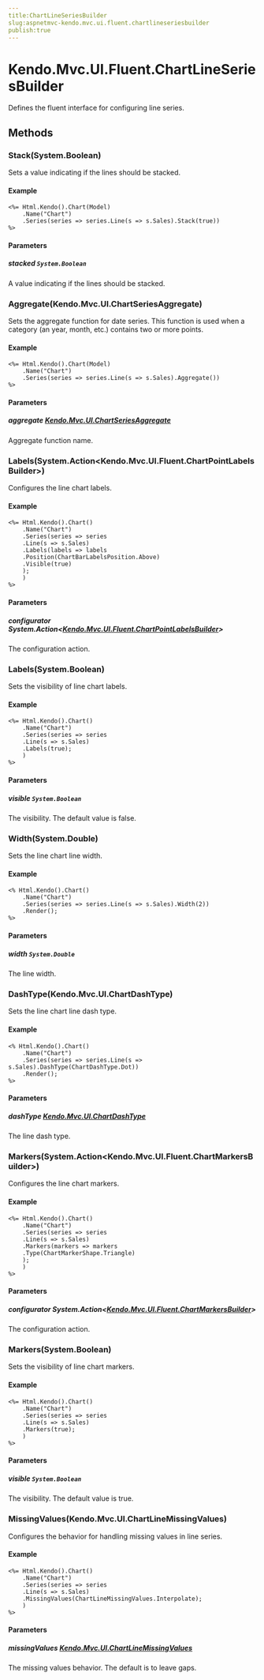```yaml
---
title:ChartLineSeriesBuilder
slug:aspnetmvc-kendo.mvc.ui.fluent.chartlineseriesbuilder
publish:true
---
```


# Kendo.Mvc.UI.Fluent.ChartLineSeriesBuilder
Defines the fluent interface for configuring line series.



## Methods

### Stack(System.Boolean)
Sets a value indicating if the lines should be stacked.


#### Example

    <%= Html.Kendo().Chart(Model)
        .Name("Chart")
        .Series(series => series.Line(s => s.Sales).Stack(true))
    %>
        


#### Parameters

##### stacked `System.Boolean`
A value indicating if the lines should be stacked.




### Aggregate(Kendo.Mvc.UI.ChartSeriesAggregate)
Sets the aggregate function for date series.
            This function is used when a category (an year, month, etc.) contains two or more points.


#### Example

    <%= Html.Kendo().Chart(Model)
        .Name("Chart")
        .Series(series => series.Line(s => s.Sales).Aggregate())
    %>
        


#### Parameters

##### aggregate [Kendo.Mvc.UI.ChartSeriesAggregate](/api/wrappers/aspnet-mvc/Kendo.Mvc.UI/ChartSeriesAggregate)
Aggregate function name.




### Labels(System.Action\<Kendo.Mvc.UI.Fluent.ChartPointLabelsBuilder>)
Configures the line chart labels.


#### Example

    <%= Html.Kendo().Chart()
        .Name("Chart")
        .Series(series => series
        .Line(s => s.Sales)
        .Labels(labels => labels
        .Position(ChartBarLabelsPosition.Above)
        .Visible(true)
        );
        )
    %>
        


#### Parameters

##### configurator System.Action<[Kendo.Mvc.UI.Fluent.ChartPointLabelsBuilder](/api/wrappers/aspnet-mvc/Kendo.Mvc.UI.Fluent/ChartPointLabelsBuilder)>
The configuration action.




### Labels(System.Boolean)
Sets the visibility of line chart labels.


#### Example

    <%= Html.Kendo().Chart()
        .Name("Chart")
        .Series(series => series
        .Line(s => s.Sales)
        .Labels(true);
        )
    %>
        


#### Parameters

##### visible `System.Boolean`
The visibility. The default value is false.




### Width(System.Double)
Sets the line chart line width.


#### Example

    <% Html.Kendo().Chart()
        .Name("Chart")
        .Series(series => series.Line(s => s.Sales).Width(2))
        .Render();
    %>
        


#### Parameters

##### width `System.Double`
The line width.




### DashType(Kendo.Mvc.UI.ChartDashType)
Sets the line chart line dash type.


#### Example

    <% Html.Kendo().Chart()
        .Name("Chart")
        .Series(series => series.Line(s => s.Sales).DashType(ChartDashType.Dot))
        .Render();
    %>
        


#### Parameters

##### dashType [Kendo.Mvc.UI.ChartDashType](/api/wrappers/aspnet-mvc/Kendo.Mvc.UI/ChartDashType)
The line dash type.




### Markers(System.Action\<Kendo.Mvc.UI.Fluent.ChartMarkersBuilder>)
Configures the line chart markers.


#### Example

    <%= Html.Kendo().Chart()
        .Name("Chart")
        .Series(series => series
        .Line(s => s.Sales)
        .Markers(markers => markers
        .Type(ChartMarkerShape.Triangle)
        );
        )
    %>
        


#### Parameters

##### configurator System.Action<[Kendo.Mvc.UI.Fluent.ChartMarkersBuilder](/api/wrappers/aspnet-mvc/Kendo.Mvc.UI.Fluent/ChartMarkersBuilder)>
The configuration action.




### Markers(System.Boolean)
Sets the visibility of line chart markers.


#### Example

    <%= Html.Kendo().Chart()
        .Name("Chart")
        .Series(series => series
        .Line(s => s.Sales)
        .Markers(true);
        )
    %>
        


#### Parameters

##### visible `System.Boolean`
The visibility. The default value is true.




### MissingValues(Kendo.Mvc.UI.ChartLineMissingValues)
Configures the behavior for handling missing values in line series.


#### Example

    <%= Html.Kendo().Chart()
        .Name("Chart")
        .Series(series => series
        .Line(s => s.Sales)
        .MissingValues(ChartLineMissingValues.Interpolate);
        )
    %>
        


#### Parameters

##### missingValues [Kendo.Mvc.UI.ChartLineMissingValues](/api/wrappers/aspnet-mvc/Kendo.Mvc.UI/ChartLineMissingValues)
The missing values behavior. The default is to leave gaps.





